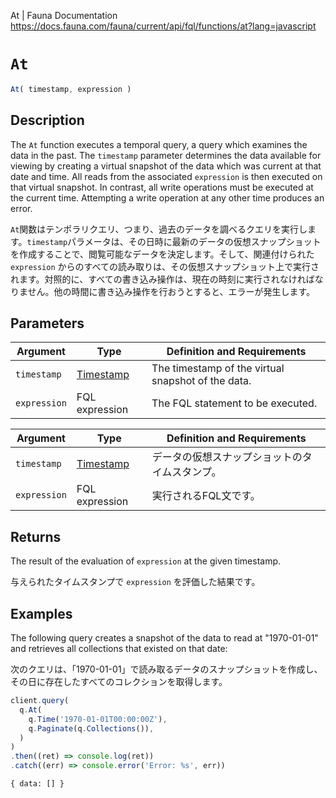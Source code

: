 At | Fauna Documentation
https://docs.fauna.com/fauna/current/api/fql/functions/at?lang=javascript

# `At`

```javascript
At( timestamp, expression )
```

## [](#description)Description

The `At` function executes a temporal query, a query which examines the data in the past. The `timestamp` parameter determines the data available for viewing by creating a virtual snapshot of the data which was current at that date and time. All reads from the associated `expression` is then executed on that virtual snapshot. In contrast, all write operations must be executed at the current time. Attempting a write operation at any other time produces an error.

`At`関数はテンポラリクエリ、つまり、過去のデータを調べるクエリを実行します。`timestamp`パラメータは、その日時に最新のデータの仮想スナップショットを作成することで、閲覧可能なデータを決定します。そして、関連付けられた `expression` からのすべての読み取りは、その仮想スナップショット上で実行されます。対照的に、すべての書き込み操作は、現在の時刻に実行されなければなりません。他の時間に書き込み操作を行おうとすると、エラーが発生します。

## [](#parameters)Parameters

|Argument|Type|Definition and Requirements|
|--|--|--|
|`timestamp`|[Timestamp](https://docs.fauna.com/fauna/current/api/fql/types#timestamp)|The timestamp of the virtual snapshot of the data.|
|`expression`|FQL expression|The FQL statement to be executed.|

|Argument|Type|Definition and Requirements|
|--|--|--|
|`timestamp`|[Timestamp](https://docs.fauna.com/fauna/current/api/fql/types#timestamp)|データの仮想スナップショットのタイムスタンプ。|
|`expression`|FQL expression|実行されるFQL文です。|

## [](#returns)Returns

The result of the evaluation of `expression` at the given timestamp.

与えられたタイムスタンプで `expression` を評価した結果です。

## [](#examples)Examples

The following query creates a snapshot of the data to read at "1970-01-01" and retrieves all collections that existed on that date:

次のクエリは、「1970-01-01」で読み取るデータのスナップショットを作成し、その日に存在したすべてのコレクションを取得します。

```javascript
client.query(
  q.At(
    q.Time('1970-01-01T00:00:00Z'),
    q.Paginate(q.Collections()),
  )
)
.then((ret) => console.log(ret))
.catch((err) => console.error('Error: %s', err))
```

```none
{ data: [] }
```

